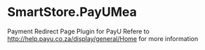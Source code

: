 # SmartStore.PayUMea
Payment Redirect Page Plugin for PayU
Refere to http://help.payu.co.za/display/general/Home for more information
